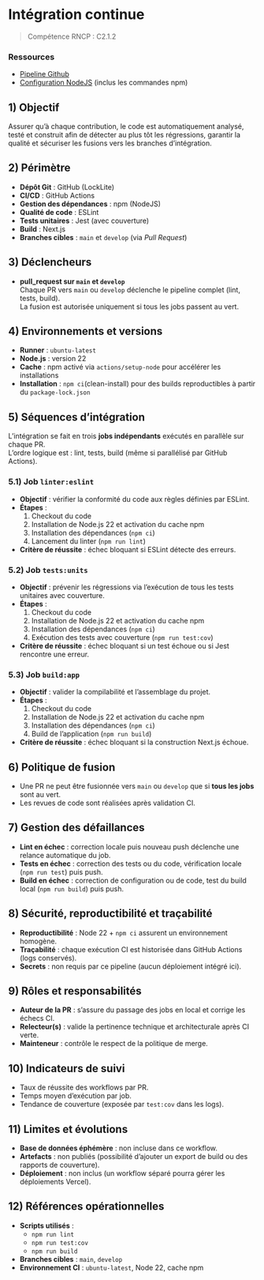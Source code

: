 # Intégration continue

> Compétence RNCP : C2.1.2

### Ressources

- [Pipeline Github](../.github/workflows/ci.yml)
- [Configuration NodeJS](../package.json) (inclus les commandes npm)

## 1) Objectif

Assurer qu’à chaque contribution, le code est automatiquement analysé, testé et construit afin de détecter au plus tôt
les régressions, garantir la qualité et sécuriser les fusions vers les branches d’intégration.

## 2) Périmètre

- **Dépôt Git** : GitHub (LockLite)
- **CI/CD** : GitHub Actions
- **Gestion des dépendances** : npm (NodeJS)
- **Qualité de code** : ESLint
- **Tests unitaires** : Jest (avec couverture)
- **Build** : Next.js
- **Branches cibles** : `main` et `develop` (via *Pull Request*)

## 3) Déclencheurs

- **pull_request sur `main` et `develop`**  
  Chaque PR vers `main` ou `develop` déclenche le pipeline complet (lint, tests, build).  
  La fusion est autorisée uniquement si tous les jobs passent au vert.

## 4) Environnements et versions

- **Runner** : `ubuntu-latest`
- **Node.js** : version 22
- **Cache** : npm activé via `actions/setup-node` pour accélérer les installations
- **Installation** : `npm ci`(clean-install) pour des builds reproductibles à partir du `package-lock.json`

## 5) Séquences d’intégration

L’intégration se fait en trois **jobs indépendants** exécutés en parallèle sur chaque PR.  
L’ordre logique est : lint, tests, build (même si parallélisé par GitHub Actions).

### 5.1) Job `linter:eslint`

- **Objectif** : vérifier la conformité du code aux règles définies par ESLint.
- **Étapes** :
  1. Checkout du code
  2. Installation de Node.js 22 et activation du cache npm
  3. Installation des dépendances (`npm ci`)
  4. Lancement du linter (`npm run lint`)
- **Critère de réussite** : échec bloquant si ESLint détecte des erreurs.

### 5.2) Job `tests:units`

- **Objectif** : prévenir les régressions via l’exécution de tous les tests unitaires avec couverture.
- **Étapes** :
  1. Checkout du code
  2. Installation de Node.js 22 et activation du cache npm
  3. Installation des dépendances (`npm ci`)
  4. Exécution des tests avec couverture (`npm run test:cov`)
- **Critère de réussite** : échec bloquant si un test échoue ou si Jest rencontre une erreur.

### 5.3) Job `build:app`

- **Objectif** : valider la compilabilité et l’assemblage du projet.
- **Étapes** :
  1. Checkout du code
  2. Installation de Node.js 22 et activation du cache npm
  3. Installation des dépendances (`npm ci`)
  4. Build de l’application (`npm run build`)
- **Critère de réussite** : échec bloquant si la construction Next.js échoue.

## 6) Politique de fusion

- Une PR ne peut être fusionnée vers `main` ou `develop` que si **tous les jobs** sont au vert.
- Les revues de code sont réalisées après validation CI.

## 7) Gestion des défaillances

- **Lint en échec** : correction locale puis nouveau push déclenche une relance automatique du job.
- **Tests en échec** : correction des tests ou du code, vérification locale (`npm run test`) puis push.
- **Build en échec** : correction de configuration ou de code, test du build local (`npm run build`) puis push.

## 8) Sécurité, reproductibilité et traçabilité

- **Reproductibilité** : Node 22 + `npm ci` assurent un environnement homogène.
- **Traçabilité** : chaque exécution CI est historisée dans GitHub Actions (logs conservés).
- **Secrets** : non requis par ce pipeline (aucun déploiement intégré ici).

## 9) Rôles et responsabilités

- **Auteur de la PR** : s’assure du passage des jobs en local et corrige les échecs CI.
- **Relecteur(s)** : valide la pertinence technique et architecturale après CI verte.
- **Mainteneur** : contrôle le respect de la politique de merge.

## 10) Indicateurs de suivi

- Taux de réussite des workflows par PR.
- Temps moyen d’exécution par job.
- Tendance de couverture (exposée par `test:cov` dans les logs).

## 11) Limites et évolutions

- **Base de données éphémère** : non incluse dans ce workflow.
- **Artefacts** : non publiés (possibilité d’ajouter un export de build ou des rapports de couverture).
- **Déploiement** : non inclus (un workflow séparé pourra gérer les déploiements Vercel).

## 12) Références opérationnelles

- **Scripts utilisés** :
  - `npm run lint`
  - `npm run test:cov`
  - `npm run build`
- **Branches cibles** : `main`, `develop`
- **Environnement CI** : `ubuntu-latest`, Node 22, cache npm
